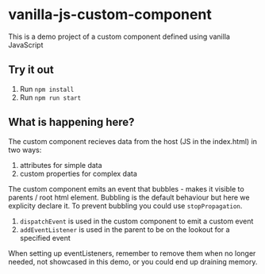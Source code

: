 # vanilla-js-custom-component
This is a demo project of a custom component defined using vanilla JavaScript

## Try it out
1. Run `npm install`
2. Run `npm run start`

## What is happening here?
The custom component recieves data from the host (JS in the index.html) in two ways:
1. attributes for simple data
2. custom properties for complex data 

The custom component emits an event that bubbles - makes it visible to parents / root html element. Bubbling is the default behaviour but here we explicity declare it. To prevent bubbling you could use `stopPropagation`.
1. `dispatchEvent` is used in the custom component to emit a custom event
2. `addEventListener` is used in the parent to be on the lookout for a specified event

When setting up eventListeners, remember to remove them when no longer needed, not showcased in this demo, or you could end up draining memory.
